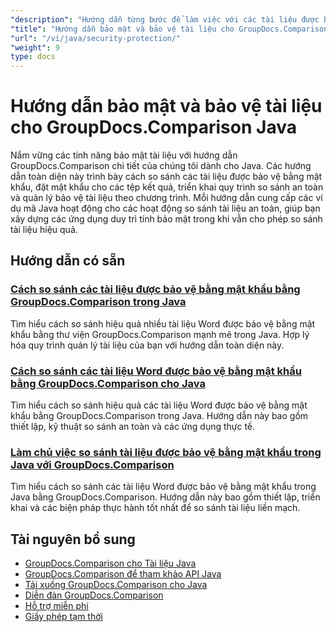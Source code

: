 ```yaml
---
"description": "Hướng dẫn từng bước để làm việc với các tài liệu được bảo vệ và triển khai bảo mật khi so sánh kết quả với GroupDocs.Comparison cho Java."
"title": "Hướng dẫn bảo mật và bảo vệ tài liệu cho GroupDocs.Comparison Java"
"url": "/vi/java/security-protection/"
"weight": 9
type: docs
---
```

# Hướng dẫn bảo mật và bảo vệ tài liệu cho GroupDocs.Comparison Java

Nắm vững các tính năng bảo mật tài liệu với hướng dẫn GroupDocs.Comparison chi tiết của chúng tôi dành cho Java. Các hướng dẫn toàn diện này trình bày cách so sánh các tài liệu được bảo vệ bằng mật khẩu, đặt mật khẩu cho các tệp kết quả, triển khai quy trình so sánh an toàn và quản lý bảo vệ tài liệu theo chương trình. Mỗi hướng dẫn cung cấp các ví dụ mã Java hoạt động cho các hoạt động so sánh tài liệu an toàn, giúp bạn xây dựng các ứng dụng duy trì tính bảo mật trong khi vẫn cho phép so sánh tài liệu hiệu quả.

## Hướng dẫn có sẵn

### [Cách so sánh các tài liệu được bảo vệ bằng mật khẩu bằng GroupDocs.Comparison trong Java](./compare-protected-docs-groupdocs-comparison-java/)
Tìm hiểu cách so sánh hiệu quả nhiều tài liệu Word được bảo vệ bằng mật khẩu bằng thư viện GroupDocs.Comparison mạnh mẽ trong Java. Hợp lý hóa quy trình quản lý tài liệu của bạn với hướng dẫn toàn diện này.

### [Cách so sánh các tài liệu Word được bảo vệ bằng mật khẩu bằng GroupDocs.Comparison cho Java](./compare-password-protected-word-docs-groupdocs-java/)
Tìm hiểu cách so sánh hiệu quả các tài liệu Word được bảo vệ bằng mật khẩu bằng GroupDocs.Comparison trong Java. Hướng dẫn này bao gồm thiết lập, kỹ thuật so sánh an toàn và các ứng dụng thực tế.

### [Làm chủ việc so sánh tài liệu được bảo vệ bằng mật khẩu trong Java với GroupDocs.Comparison](./java-groupdocs-compare-password-protected-docs/)
Tìm hiểu cách so sánh các tài liệu Word được bảo vệ bằng mật khẩu trong Java bằng GroupDocs.Comparison. Hướng dẫn này bao gồm thiết lập, triển khai và các biện pháp thực hành tốt nhất để so sánh tài liệu liền mạch.

## Tài nguyên bổ sung

- [GroupDocs.Comparison cho Tài liệu Java](https://docs.groupdocs.com/comparison/java/)
- [GroupDocs.Comparison để tham khảo API Java](https://reference.groupdocs.com/comparison/java/)
- [Tải xuống GroupDocs.Comparison cho Java](https://releases.groupdocs.com/comparison/java/)
- [Diễn đàn GroupDocs.Comparison](https://forum.groupdocs.com/c/comparison)
- [Hỗ trợ miễn phí](https://forum.groupdocs.com/)
- [Giấy phép tạm thời](https://purchase.groupdocs.com/temporary-license/)